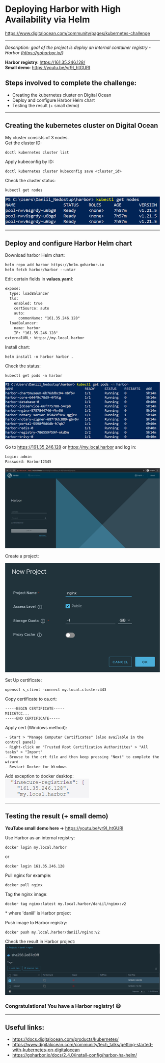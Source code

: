 # Deploying Harbor with High Availability via Helm

https://www.digitalocean.com/community/pages/kubernetes-challenge<br>

----

_Description: goal of the project is deploy an internal container registry - Harbor (https://goharbor.io/)_ <br>

**Harbor registry**: https://161.35.246.128/<br>
**Small demo**: https://youtu.be/yr9I_htGURI <br>

## Steps involved to complete the challenge:<br>

- Creating the kubernetes cluster on Digital Ocean<br>
- Deploy and configure Harbor Helm chart<br>
- Testing the result (+ small demo)<br>

----

## Creating the kubernetes cluster on Digital Ocean

My cluster consists of 3 nodes.<br>
Get the cluster ID:<br>
```
doctl kubernetes cluster list
```
Apply kubeconfig by ID:<br>
```
doctl kubernetes cluster kubeconfig save <cluster_id>
```
Check the cluster status:<br>
```
kubectl get nodes
```
![setting_mysql_operator](images/getnodes.jpg)

----

## Deploy and configure Harbor Helm chart <br>

Download harbor Helm chart:<br>

```
helm repo add harbor https://helm.goharbor.io
helm fetch harbor/harbor --untar
```
Edit certain fields in **values.yaml**: <br>

```
expose:
  type: loadBalancer
  tls:
    enabled: true
    certSource: auto
    auto:
      commonName: "161.35.246.128"
  loadBalancer:
    name: harbor
    IP: "161.35.246.128"
externalURL: https://my.local.harbor
```

Install chart:
```
helm install -n harbor harbor .
```
Check the status:
```
kubectl get pods -n harbor
```
![setting_mysql_operator](images/getpods.jpg)

Go to https://161.35.246.128 or https://my.local.harbor and log in:
```
Login: admin
Password: Harbor12345
```
![setting_mysql_operator](images/harborui.jpg)

Create a project:

![setting_mysql_operator](images/newproject.jpg)

Set Up certificate:

```
openssl s_client -connect my.local.cluster:443
```
Copy certificate to ca.crt:
```
-----BEGIN CERTIFICATE-----
MIIC6TCC...
-----END CERTIFICATE-----
```

Apply cert (Windows method):
```
- Start > "Manage Computer Certificates" (also available in the control panel)
- Right-click on "Trusted Root Certification Authoritites" > "All tasks" > "Import"
- Browse to the crt file and then keep pressing "Next" to complete the wizard
- Restart Docker for Windows
```
Add exception to docker desktop:<br>
![setting_mysql_operator](images/docker.jpg)

-----
## Testing the result (+ small demo)

**YouTube small demo here ->** https://youtu.be/yr9I_htGURI<br>

Use Harbor as an internal registry:<br>
```
docker login my.local.harbor
```
or<br>
```
docker login 161.35.246.128
```
Pull nginx for example:<br>
```
docker pull nginx
```
Tag the nginx image:<br>
```
docker tag nginx:latest my.local.harbor/daniil/nginx:v2 

```
\* where 'daniil' is Harbor project

Push image to Harbor registry:
```
docker push my.local.harbor/daniil/nginx:v2
```
Check the result in Harbor project: <br>
![setting_mysql_operator](images/image.jpg)

### Congratulations! You have a Harbor registry! 😄
----
## Useful links:
- https://docs.digitalocean.com/products/kubernetes/
- https://www.digitalocean.com/community/tech_talks/getting-started-with-kubernetes-on-digitalocean
- https://goharbor.io/docs/2.4.0/install-config/harbor-ha-helm/
